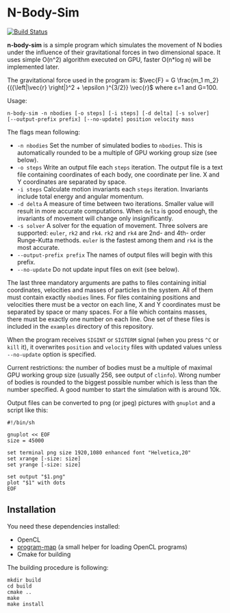 N-Body-Sim
=========

[![Build Status](https://travis-ci.com/shamazmazum/n-body-sim.svg?branch=master)](https://travis-ci.com/shamazmazum/n-body-sim)

**n-body-sim** is a simple program which simulates the movement of N
bodies under the influence of their gravitational forces in two
dimensional space. It uses simple O(n^2) algorithm executed on GPU,
faster O(n*log n) will be implemented later.

The gravitational force used in the program is:
$\vec{F} = G \frac{m_1 m_2}{({\left|\vec{r} \right|}^2 + \epsilon )^{3/2}} \vec{r}$
where ε=1 and G=100.

Usage:
```
n-body-sim -n nbodies [-o steps] [-i steps] [-d delta] [-s solver]
[--output-prefix prefix] [--no-update] position velocity mass
```

The flags mean following:
* `-n nbodies` Set the number of simulated bodies to `nbodies`. This
  is automatically rounded to be a multiple of GPU working group size
  (see below).
* `-o steps` Write an output file each `steps` iteration. The output
  file is a text file containing coordinates of each body, one
  coordinate per line. X and Y coordinates are separated by space.
* `-i steps` Calculate motion invariants each `steps`
  iteration. Invariants include total energy and angular momentum.
* `-d delta` A measure of time between two iterations. Smaller value
  will result in more accurate computations. When `delta` is good
  enough, the invariants of movement will change only insignificantly.
* `-s solver` A solver for the equation of movement. Three solvers are
  supported: `euler`, `rk2` and `rk4`. `rk2` and `rk4` are 2nd- and
  4th- order Runge-Kutta methods. `euler` is the fastest among them
  and `rk4` is the most accurate.
* `--output-prefix prefix` The names of output files will begin with
  this prefix.
* `--no-update` Do not update input files on exit (see below).

The last three mandatory arguments are paths to files containing
initial coordinates, velocities and masses of particles in the
system. All of them must contain exactly `nbodies` lines. For files
containing positions and velocities there must be a vector on each
line, X and Y coordinates must be separated by space or many spaces.
For a file which contains masses, there must be exactly one number on
each line. One set of these files is included in the `examples`
directory of this repository.

When the program receives `SIGINT` or `SIGTERM` signal (when you press
`^C` or `kill` it), it overwrites `position` and `velocity` files with
updated values unless `--no-update` option is specified.

Current restrictions: the number of bodies must be a multiple of
maximal GPU working group size (usually 256, see output of
`clinfo`). Wrong number of bodies is rounded to the biggest possible
number which is less than the number specified. A good number to start
the simulation with is around 10k.

Output files can be converted to png (or jpeg) pictures with `gnuplot`
and a script like this:

```
#!/bin/sh

gnuplot << EOF
size = 45000

set terminal png size 1920,1080 enhanced font "Helvetica,20"
set xrange [-size: size]
set yrange [-size: size]

set output "$1.png"
plot "$1" with dots
EOF
```

Installation
-----------
You need these dependencies installed:
*  OpenCL
*  [program-map](https://github.com/shamazmazum/program-map) (a small helper for loading OpenCL programs)
* Cmake for building

The building procedure is following:
```
mkdir build
cd build
cmake ..
make
make install
```
